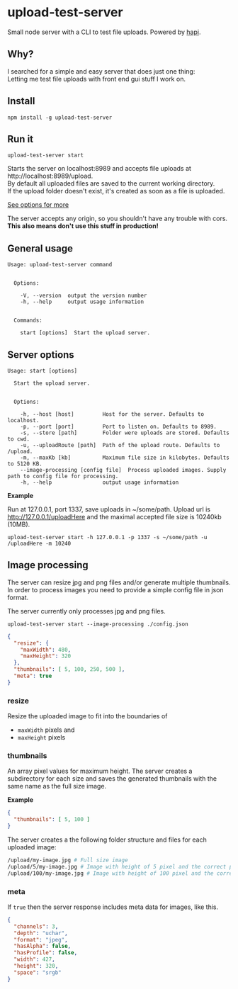 # upload-test-server

Small node server with a CLI to test file uploads.
Powered by [hapi](https://hapijs.com).

## Why?

I searched for a simple and easy server that does just one thing:  
Letting me test file uploads with front end gui stuff I work on.

## Install

`npm install -g upload-test-server`

## Run it

`upload-test-server start`

Starts the server on localhost:8989 and accepts file uploads at http://localhost:8989/upload.  
By default all uploaded files are saved to the current working directory.  
If the upload folder doesn't exist, it's created as soon as a file is uploaded.

[See options for more](#server-options)

The server accepts any origin, so you shouldn't have any trouble with cors.  
**This also means don't use this stuff in production!**

## General usage

```
Usage: upload-test-server command


  Options:

    -V, --version  output the version number
    -h, --help     output usage information


  Commands:

    start [options]  Start the upload server.
  ```

## Server options

```
Usage: start [options]

  Start the upload server.


  Options:

    -h, --host [host]         Host for the server. Defaults to localhost.
    -p, --port [port]         Port to listen on. Defaults to 8989.
    -s, --store [path]        Folder were uploads are stored. Defaults to cwd.
    -u, --uploadRoute [path]  Path of the upload route. Defaults to /upload.
    -m, --maxKb [kb]          Maximum file size in kilobytes. Defaults to 5120 KB.
    --image-processing [config file]  Process uploaded images. Supply path to config file for processing.
    -h, --help                output usage information
```

**Example**

Run at 127.0.0.1, port 1337, save uploads in ~/some/path. Upload url is http://127.0.0.1/uploadHere and the maximal accepted file size is 10240kb (10MB).

`upload-test-server start -h 127.0.0.1 -p 1337 -s ~/some/path -u /uploadHere -m 10240`

## Image processing

The server can resize jpg and png files and/or generate multiple thumbnails.  
In order to process images you need to provide a simple config file in json format.

The server currently only processes jpg and png files.

`upload-test-server start --image-processing ./config.json`

```json
{
  "resize": {
    "maxWidth": 480,
    "maxHeight": 320
  },
  "thumbnails": [ 5, 100, 250, 500 ],
  "meta": true
}
```

### resize

Resize the uploaded image to fit into the boundaries of

- `maxWidth` pixels and
- `maxHeight` pixels

### thumbnails

An array pixel values for maximum height. The server creates a subdirectory for each size and saves the generated thumbnails with the same name as the full size image.

**Example**

```json
{
  "thumbnails": [ 5, 100 ]
}
```

The server creates a the following folder structure and files for each uploaded image:

```sh
/upload/my-image.jpg # Full size image
/upload/5/my-image.jpg # Image with height of 5 pixel and the correct pixels in with to keep ratio.
/upload/100/my-image.jpg # Image with height of 100 pixel and the correct pixels in with to keep ratio.
```

### meta

If `true` then the server response includes meta data for images, like this.

```json
{
  "channels": 3,
  "depth": "uchar",
  "format": "jpeg",
  "hasAlpha": false,
  "hasProfile": false,
  "width": 427,
  "height": 320,
  "space": "srgb"
}
```